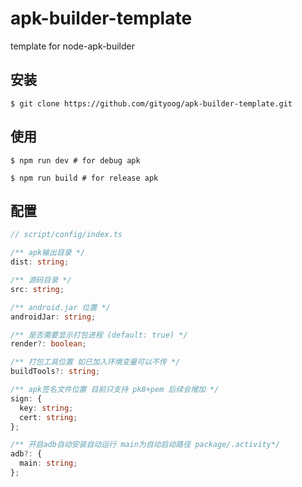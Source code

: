 # apk-builder-template

template for node-apk-builder

## 安装

```
$ git clone https://github.com/gityoog/apk-builder-template.git
```

## 使用

```
$ npm run dev # for debug apk

$ npm run build # for release apk
```

## 配置

```ts
// script/config/index.ts

/** apk输出目录 */
dist: string;

/** 源码目录 */
src: string;

/** android.jar 位置 */
androidJar: string;

/** 是否需要显示打包进程 (default: true) */
render?: boolean;

/** 打包工具位置 如已加入环境变量可以不传 */
buildTools?: string;

/** apk签名文件位置 目前只支持 pk8+pem 后续会增加 */
sign: {
  key: string;
  cert: string;
};

/** 开启adb自动安装自动运行 main为自动启动路径 package/.activity*/
adb?: {
  main: string;
};
```
